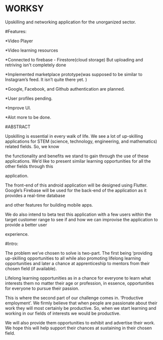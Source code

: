 # WORKSY

Upskilling and networking application for the unorganized sector.

#Features:

*Video Player 
 
 *Video learning resources
 
 *Connected to firebase - Firestore(cloud storage) But uploading and retriving isn't completely done
 
 *Implemented marketplace prototype(was supposed to be similar to Instagram’s feed. It isn’t quite there yet. )
 
 *Google, Facebook, and Github authentication are planned.
 
 *User profiles pending.
 
 *Improve UI.
 
 *Alot more to be done.

#ABSTRACT


Upskilling is essential in every walk of life. We see a lot of up-skilling applications for STEM (science, technology, engineering, and mathematics) related fields. So, we know 

the functionality and benefits we stand to gain through the use of these applications. We’d like to present similar learning opportunities for all the other fields through this 

application.

The front-end of this android application will be designed using Flutter. Google’s  Firebase will be used for the back-end of the application as it provides a real-time database 

and other features for building mobile apps.

We do also intend to beta test this application with a few users within the target customer range to see if and how we can improvise the application to provide a better user 

experience.

#Intro:             

The problem we’ve chosen to solve is two-part. The first being ‘providing up-skilling opportunities to all while also promoting lifelong learning opportunities and later a 
chance at apprenticeship to mentors from their chosen field (if available).

Lifelong learning opportunities as in a chance for everyone to learn what interests them no matter their age or profession, in essence, opportunities for everyone to pursue 
their passion.

This is where the second part of our challenge comes in. ‘Productive employment’. We firmly believe that when people are passionate about their work they will most certainly be 
productive. So, when we start learning and working in our fields of interests we would be productive.

We will also provide them opportunities to exhibit and advertise their work. We hope this will help support their chances at sustaining in their chosen field.
